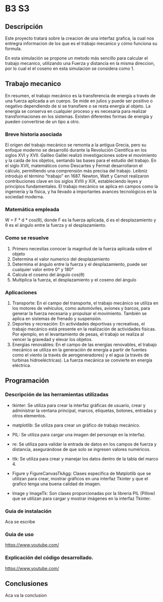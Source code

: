 
# B3 S3


## Descripción

Este proyecto tratará sobre la creacion de una interfaz grafica, la cual nos entregra informacion de los que es el trabajo mecanico y
cómo funciona su formula.

En esta simulación se propone un metodo más sencillo para calcular el trabajo mecanico, utilizando una Fuerza y distancia en la misma
direccion, por lo cual el el coseno en esta simulacion se considera como 1.

## Trabajo mecanico

En resumen, el trabajo mecánico es la transferencia de energía a través de una fuerza aplicada a un cuerpo. Se mide en julios y puede ser
positivo o negativo dependiendo de si
se transfiere o se resta energía al objeto. La energía se conserva en cualquier proceso y es necesaria para realizar transformaciones en
los sistemas. Existen diferentes
formas de energía y pueden convertirse de un tipo a otro.

### Breve historia asociada

El origen del trabajo mecánico se remonta a la antigua Grecia, pero su enfoque moderno se desarrolló durante la Revolución Científica en los siglos XVI y XVII. Galileo
Galilei realizó investigaciones sobre el movimiento y la caída de los objetos, sentando las bases para el estudio del trabajo. En el siglo XVII, matemáticos como Descartes y
Fermat desarrollaron el cálculo, permitiendo una comprensión más precisa del trabajo. Leibniz introdujo el término "trabajo" en 1687. Newton, Watt y Carnot realizaron
contribuciones clave en los siglos XVIII y XIX, estableciendo leyes y principios fundamentales. El trabajo mecánico se aplica en campos como la ingeniería y la física, y ha
llevado a importantes avances tecnológicos en la sociedad moderna.

### Matemática empleada

W = F * d * cos(θ), donde F es la fuerza aplicada, d es el desplazamiento y θ es el ángulo entre la fuerza y el desplazamiento.

### Como se resuelve

1.  Primero necesitas conocer la magnitud de la fuerza aplicada sobre el objeto
2.  Determina el valor numerico del desplazamiento
3.  Determina el ángulo entre la fuerza y el desplazamiento, puede ser cualquier valor entre 0° y 180°
4.  Calcula el coseno del ángulo cos(θ)
5.  Multiplica la fuerza, el desplazamiento y el coseno del ángulo

### Aplicaciones

1. Transporte: En el campo del transporte, el trabajo mecánico se utiliza en los motores de vehículos, como automóviles, aviones y barcos, para generar la fuerza necesaria y propulsar el movimiento. También se aplica en sistemas de frenado y suspensión.
2. Deportes y recreación: En actividades deportivas y recreativas, el trabajo mecánico está presente en la realización de actividades físicas. Por ejemplo, en el levantamiento de pesas, el trabajo se realiza al vencer la gravedad y elevar los objetos.
3. Energías renovables: En el campo de las energías renovables, el trabajo mecánico se utiliza en la generación de energía a partir de fuentes como el viento (a través de aerogeneradores) y el agua (a través de turbinas hidroeléctricas). La fuerza mecánica se convierte en energía eléctrica.

## Programación


### Descripción de las herramientas utilizadas

- tkinter: Se utiliza para crear la interfaz gráficas de usuario, crear y administrar la
ventana principal, marcos, etiquetas, botones, entradas y otros elementos.

- matplotlib: Se utiliza para crear un gráfico de trabajo mecánico.

- PIL: Se utiliza para cargar una imagen del personaje en la interfaz.

- re: Se utiliza para validar la entrada de datos en los campos de fuerza y distancia, asegurándose de que solo se ingresen valores numéricos.

- ttk: Se utiliza para crear y manejar los datos dentro de la tabla del marco 4.

- Figure y FigureCanvasTkAgg: Clases especifica de Matplotlib que se utilizan para crear, mostrar gráficos en una interfaz Tkinter y que el grafico tenga una buena calidad de imagen.

- Image y ImageTk: Son clases proporcionadas por la libreria PIL (Pillow) que se utilizan para cargar y mostrar imágenes en la interfaz Tkinter.

### Guia de instalación

Aca se escribe

### Guia de uso

https://www.youtube.com/

### Explicación del código desarrollado.

https://www.youtube.com/

## Conclusiones

Aca va la conclusion
